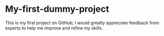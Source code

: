 # My-first-dummy-project
This is my first project on GitHub; I would greatly appreciate feedback from experts to help me improve and refine my skills.
